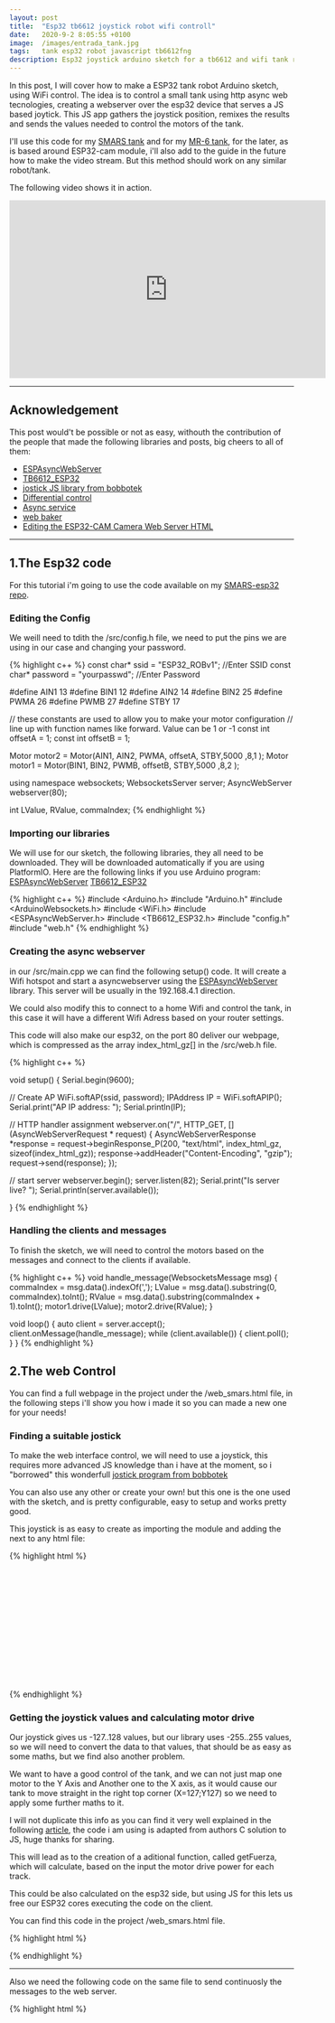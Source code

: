 ```yaml
---
layout: post
title:  "Esp32 tb6612 joystick robot wifi controll"
date:   2020-9-2 8:05:55 +0100
image:  /images/entrada_tank.jpg
tags:   tank esp32 robot javascript tb6612fng
description: Esp32 joystick arduino sketch for a tb6612 and wifi tank robot. Async http web server control, using just one joystick to control the movement.
---
```


In this post, I will cover how to make a ESP32 tank robot Arduino sketch, using WiFi control. The idea is to control a small tank using http async web tecnologies, creating a webserver over the esp32 device that serves a JS based joytick. This JS app gathers the joystick position, remixes the results and sends the values needed to control the motors of the tank.

I'll use this code for my [SMARS tank](https://nkmakes.github.io/2020/08/10/smars-esp32-wifi-robot-tank/) and for my [MR-6 tank](https://www.thingiverse.com/thing:2753227), for the later, as is based around ESP32-cam module, i'll also add to the guide in the future how to make the video stream. But this method should work on any similar robot/tank.

The following video shows it in action.

<iframe width="560" height="315" src="https://www.youtube.com/embed/Z3jsNJ_2ksw" frameborder="0" allow="accelerometer; autoplay; encrypted-media; gyroscope; picture-in-picture" allowfullscreen></iframe>

---

## Acknowledgement
This post would't be possible or not as easy, withouth the contribution of the people that made the following libraries and posts, big cheers to all of them:

- [ESPAsyncWebServer](https://github.com/me-no-dev/ESPAsyncWebServer)
- [TB6612_ESP32](https://github.com/pablopeza/TB6612FNG_ESP32)
- [jostick JS library from bobbotek](https://github.com/bobboteck/JoyStick)
- [Differential control](https://www.impulseadventure.com/elec/robot-differential-steering.html)
- [Async service](https://github.com/neonious/lowjs_esp32_examples/blob/master/neonious_one/cellphone_controlled_rc_car/www/index.html)
- [web baker](https://gchq.github.io/CyberChef/#recipe=Gzip('Dynamic%20Huffman%20Coding','index.html.gz','',false)To_Hex('0x',0)Split('0x',',0x'))
- [Editing the ESP32-CAM Camera Web Server HTML](https://robotzero.one/esp32-cam-custom-html/)

---

## 1.The Esp32 code

For this tutorial i'm going to use the code available on my [SMARS-esp32 repo](https://github.com/nkmakes/SMARS-esp32).

### Editing the Config

We weill need to tdith the /src/config.h file, we need to put the pins we are using in our case and changing your password.

{% highlight c++ %}
const char* ssid = "ESP32_ROBv1"; //Enter SSID
const char* password = "yourpasswd"; //Enter Password

#define AIN1 13
#define BIN1 12
#define AIN2 14
#define BIN2 25
#define PWMA 26
#define PWMB 27
#define STBY 17

// these constants are used to allow you to make your motor configuration
// line up with function names like forward.  Value can be 1 or -1
const int offsetA = 1;
const int offsetB = 1;

Motor motor2 = Motor(AIN1, AIN2, PWMA, offsetA, STBY,5000 ,8,1 );
Motor motor1 = Motor(BIN1, BIN2, PWMB, offsetB, STBY,5000 ,8,2 );

using namespace websockets;
WebsocketsServer server;
AsyncWebServer webserver(80);

int LValue, RValue, commaIndex;
{% endhighlight %}

### Importing our libraries
We will use for our sketch, the following libraries, they all need to be downloaded. They will be downloaded automatically if you are using PlatformIO. Here are the following links if you use Arduino program:
[ESPAsyncWebServer](https://github.com/me-no-dev/ESPAsyncWebServer)
[TB6612_ESP32](https://github.com/pablopeza/TB6612FNG_ESP32)

{% highlight c++ %}
#include <Arduino.h>
#include "Arduino.h"
#include <ArduinoWebsockets.h>
#include <WiFi.h>
#include <ESPAsyncWebServer.h>
#include <TB6612_ESP32.h>
#include "config.h"
#include "web.h"
{% endhighlight %}

### Creating the async webserver

in our /src/main.cpp we can find the following setup() code. It will create a Wifi hotspot and start a asyncwebserver using the [ESPAsyncWebServer](https://github.com/me-no-dev/ESPAsyncWebServer) library. This server will be usually in the 192.168.4.1 direction.

We could also modify this to connect to a home Wifi and control the tank, in this case it will have a different Wifi Adress based on your router settings.

This code will also make our esp32, on the port 80 deliver our webpage, which is compressed as the array index_html_gz[] in the /src/web.h file.

{% highlight c++ %}

void setup()
{
  Serial.begin(9600);

  // Create AP
  WiFi.softAP(ssid, password);
  IPAddress IP = WiFi.softAPIP();
  Serial.print("AP IP address: ");
  Serial.println(IP);

  // HTTP handler assignment
  webserver.on("/", HTTP_GET, [](AsyncWebServerRequest * request) {
    AsyncWebServerResponse *response = request->beginResponse_P(200, "text/html", index_html_gz, sizeof(index_html_gz));
    response->addHeader("Content-Encoding", "gzip");
    request->send(response);
  });

  // start server
  webserver.begin();
  server.listen(82);
  Serial.print("Is server live? ");
  Serial.println(server.available());

}
{% endhighlight %}

### Handling the clients and messages

To finish the sketch, we will need to control the motors based on the messages and connect to the clients if available.


{% highlight c++ %}
void handle_message(WebsocketsMessage msg) {
  commaIndex = msg.data().indexOf(',');
  LValue = msg.data().substring(0, commaIndex).toInt();
  RValue = msg.data().substring(commaIndex + 1).toInt();
  motor1.drive(LValue);
  motor2.drive(RValue);
}

void loop()
{
  auto client = server.accept();
  client.onMessage(handle_message);
  while (client.available()) {
    client.poll();
  }
}
{% endhighlight %}

## 2.The web Control

You can find a full webpage in the project under the /web_smars.html file, in the following steps i'll show you how i made it so you can made a new one for your needs!

### Finding a suitable jostick

To make the web interface control, we will need to use a joystick, this requires more advanced JS knowledge than i have at the moment, so i "borrowed" this wonderfull [jostick program from bobbotek](https://github.com/bobboteck/JoyStick)

You can also use any other or create your own! but this one is the one used with the sketch, and is pretty configurable, easy to setup and works pretty good.

This joystick is as easy to create as importing the module and adding the next to any html file:

{% highlight html %}

<div id="joyDiv" style="width:200px;height:200px;margin:auto;"></div>

{% endhighlight %}

### Getting the joystick values and calculating motor drive

Our joystick gives us -127..128 values, but our library uses -255..255 values, so we will need to convert the data to that values, that should be as easy as some maths, but we find also another problem.

We want to have a good control of the tank, and we can not just map one motor to the Y Axis and Another one to the X axis, as it would cause our tank to move straight in the right top corner (X=127;Y127) so we need to apply some further maths to it.

I will not duplicate this info as you can find it very well explained in the following [article](https://www.impulseadventure.com/elec/robot-differential-steering.html), the code i am using is adapted from authors C solution to JS, huge thanks for sharing.

This will lead as to the creation of a aditional function, called getFuerza, which will calculate, based on the input the motor drive power for each track.

This could be also calculated on the esp32 side, but using JS for this lets us free our ESP32 cores executing the code on the client.


You can find this code in the project /web_smars.html file.

{% highlight html %}
<script type="text/javascript">
    // Create JoyStick object into the DIV 'joyDiv'
    var joy = new JoyStick('joyDiv');
    var inputPosX = document.getElementById("posizioneX");
    var inputPosY = document.getElementById("posizioneY");
    var direzione = document.getElementById("direzione");
    var fuerzaI = document.getElementById("fuerzaI");
    var fuerzaD = document.getElementById("fuerzaD");
    var x = document.getElementById("X");
    var y = document.getElementById("Y");




    function getfuerza(nJoyX, nJoyY) {
        var nMotMixL;
        var nMotMixR;
        var fPivYLimit = 32.0; //The threshold at which the pivot action starts
        //                This threshold is measured in units on the Y-axis
        //                away from the X-axis (Y=0). A greater value will assign
        //                more of the joystick's range to pivot actions.
        //                Allowable range: (0..+127)
    
        // TEMP VARIABLES
        var nMotPremixL;    // Motor (left)  premixed output        (-128..+127)
        var nMotPremixR;    // Motor (right) premixed output        (-128..+127)
        var nPivSpeed;      // Pivot Speed                          (-128..+127)
        var fPivScale;       // Balance scale b/w drive and pivot    (   0..1   )
    
        // Calculate Drive Turn output due to Joystick X input
        if (nJoyY >= 0) {
            // Forward
            nMotPremixL = (nJoyX >= 0 ? 100.0 : 100.0 + parseFloat(nJoyX));
            nMotPremixR = (nJoyX >= 0 ? 100.0 - nJoyX : 100.0);
        } else {
            // Reverse
            nMotPremixL = (nJoyX >= 0 ? 100.0 - nJoyX : 100.0);
            nMotPremixR = (nJoyX >= 0 ? 100.0 : 100.0 + parseFloat(nJoyX));
        }
    
        // Scale Drive output due to Joystick Y input (throttle)
        nMotPremixL = nMotPremixL * nJoyY / 100.0;
        nMotPremixR = nMotPremixR * nJoyY / 100.0;
    
        // Now calculate pivot amount
        // - Strength of pivot (nPivSpeed) based on Joystick X input
        // - Blending of pivot vs drive (fPivScale) based on Joystick Y input
        nPivSpeed = nJoyX;
        fPivScale = (Math.abs(nJoyY) > fPivYLimit) ? 0.0 : (1.0 - Math.abs(nJoyY) / fPivYLimit);
    
        // Calculate final mix of Drive and Pivot
        nMotMixL = (1.0 - fPivScale) * nMotPremixL + fPivScale * (nPivSpeed);
        nMotMixR = (1.0 - fPivScale) * nMotPremixR + fPivScale * (-nPivSpeed);


        return Math.round(nMotMixL * 2.55) + "," + Math.round(nMotMixR * 2.55);   // The function returns the product of p1 and p2
    }
    
    // we set to 30 ms the send time
    setInterval(function () { send(getfuerza(joy.GetX(), joy.GetY())); }, 300);

</script>
{% endhighlight %}

---

Also we need the following code on the same file to send continuosly the messages to the web server.

{% highlight html %}
    <script>


        const view = document.getElementById('stream');
        const WS_URL = "ws://" + window.location.host + ":82";
        const ws = new WebSocket(WS_URL);
    
        ws.onmessage = message => {
            if (message.data instanceof Blob) {
                var urlObject = URL.createObjectURL(message.data);
                view.src = urlObject;
            }
        };


        var lastText, lastSend, sendTimeout;
        // limit sending to one message every 30 ms
        // https://github.com/neonious/lowjs_esp32_examples/blob/master/neonious_one/cellphone_controlled_rc_car/www/index.html
        function send(txt) {
            var now = new Date().getTime();
            if (lastSend === undefined || now - lastSend >= 30) {
                try {
                    ws.send(txt);
                    lastSend = new Date().getTime();
                    return;
                } catch (e) {
                    console.log(e);
                }
            }
            lastText = txt;
            if (!sendTimeout) {
                var ms = lastSend !== undefined ? 30 - (now - lastSend) : 30;
                if (ms < 0)
                    ms = 0;
                sendTimeout = setTimeout(() => {
                    sendTimeout = null;
                    send(lastText);
                }, ms);
            }
        }
    
    </script>

{% endhighlight %}



### Getting our web changes to the ESP32

To display our modified webpage, we need to add the compressed code to the /src/web.h file. For this it needs to be first compressed, you need to add all of your webpage code to the input field in the following [web baker](https://gchq.github.io/CyberChef/#recipe=Gzip('Dynamic%20Huffman%20Coding','index.html.gz','',false)To_Hex('0x',0)Split('0x',',0x')).

Then you will need to copy all of the output data, withouth the first "," inside of the src/web.h file, as content of the index_html_gz[] array.


## Conclusion

If you followed this tutorial, you should be able to control a esp32 robot tb661nfng based vehicule using a webserver and a joystick, if you find any problems following the guide or you think anything needs any change feel free to add any comments.

You can see some short videos of the SMARS tank using this code. As you can see its pretty easy to control and responsive.


<iframe width="560" height="315" src="https://www.youtube.com/embed/uIImwilvI2s" frameborder="0" allow="accelerometer; autoplay; encrypted-media; gyroscope; picture-in-picture" allowfullscreen></iframe>












